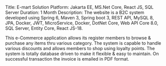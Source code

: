Title: E-mart Solution
Platform: Jakarta EE, MS.Net Core, React JS, SQL Server
Duration: 1 Month
Description: The website is a B2C system developed using Spring 6, Maven 3, Spring boot 3, REST API, MySQL 8, JPA, Docker, JWT, MicroService, Docker, 
DotNet Core, Web API Core 8.0, SQL Server, Entity Core, React JS-18.

This e-Commerce application allows its register members to browse & purchase any items thru various category. 
The system is capable to handle various discounts and allows members to shop using loyalty points. 
The system is totally database driven to make it flexible & easy to maintain. On successful transaction the invoice is emailed in PDF format.
